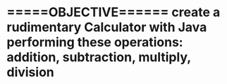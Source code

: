 # =====OBJECTIVE====== create a rudimentary Calculator with Java performing these operations: addition, subtraction, multiply, division
